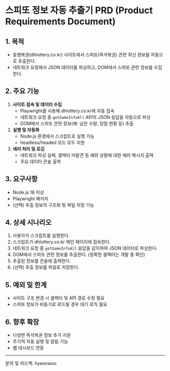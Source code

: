 # 스피또 정보 자동 추출기 PRD (Product Requirements Document)

## 1. 목적

- 동행복권(dhlottery.co.kr) 사이트에서 스피또(즉석복권) 관련 최신 정보를 자동으로 추출한다.
- 네트워크 요청에서 JSON 데이터를 파싱하고, DOM에서 스피또 관련 정보를 수집한다.

## 2. 주요 기능

1. **사이트 접속 및 데이터 수집**
   - Playwright를 사용해 dhlottery.co.kr에 자동 접속
   - 네트워크 요청 중 `getGameInfoAll` API의 JSON 응답을 자동으로 파싱
   - DOM에서 스피또 관련 정보(예: 남은 수량, 당첨 현황 등) 추출
2. **실행 및 자동화**
   - Node.js 환경에서 스크립트로 실행 가능
   - headless/headed 모드 모두 지원
3. **에러 처리 및 로깅**
   - 네트워크 파싱 실패, 셀렉터 미발견 등 예외 상황에 대한 에러 메시지 출력
   - 주요 데이터 콘솔 출력

## 3. 요구사항

- Node.js 18 이상
- Playwright 패키지
- (선택) 추출 정보의 구조화 및 파일 저장 기능

## 4. 상세 시나리오

1. 사용자가 스크립트를 실행한다.
2. 스크립트가 dhlottery.co.kr 메인 페이지에 접속한다.
3. 네트워크 요청 중 `getGameInfoAll` 응답을 감지하여 JSON 데이터로 파싱한다.
4. DOM에서 스피또 관련 정보를 추출한다. (정확한 셀렉터는 개발 중 확인)
5. 추출된 정보를 콘솔에 출력한다.
6. (선택) 추출 정보를 파일로 저장한다.

## 5. 예외 및 한계

- 사이트 구조 변경 시 셀렉터 및 API 경로 수정 필요
- 스피또 정보가 비동기로 로드될 경우 대기 로직 필요

## 6. 향후 확장

- 다양한 즉석복권 정보 추가 지원
- 주기적 자동 실행 및 알림 기능
- 웹 대시보드 연동

---

문의 및 피드백: hyeonwoo
